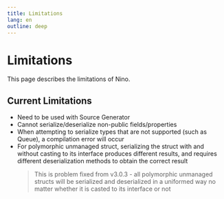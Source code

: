 ```yaml
---
title: Limitations
lang: en
outline: deep
---
```

# Limitations
This page describes the limitations of Nino.

## Current Limitations
- Need to be used with Source Generator
- Cannot serialize/deserialize non-public fields/properties
- When attempting to serialize types that are not supported (such as Queue), a compilation error will occur
- For polymorphic unmanaged struct, serializing the struct with and without casting to its interface produces different results, and requires different deserialization methods to obtain the correct result
    > This is problem fixed from v3.0.3 - all polymorphic unmanaged structs will be serialized and deserialized in a uniformed way no matter whether it is casted to its interface or not